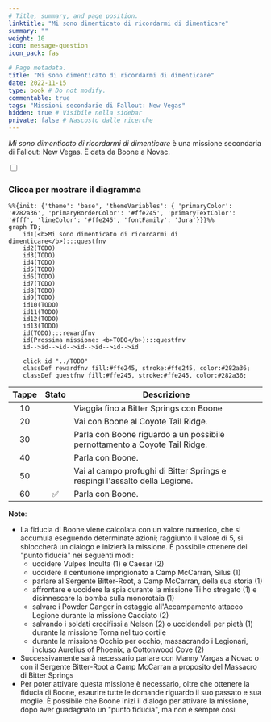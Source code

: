 ```yaml
---
# Title, summary, and page position.
linktitle: "Mi sono dimenticato di ricordarmi di dimenticare"
summary: ""
weight: 10
icon: message-question
icon_pack: fas

# Page metadata.
title: "Mi sono dimenticato di ricordarmi di dimenticare"
date: 2022-11-15
type: book # Do not modify.
commentable: true
tags: "Missioni secondarie di Fallout: New Vegas"
hidden: true # Visibile nella sidebar
private: false # Nascosto dalle ricerche
---
```


<div class="fnv">


*Mi sono dimenticato di ricordarmi di dimenticare* è una missione secondaria di Fallout: New Vegas. È data da Boone a Novac.


<section class="chart-collapse">
<input type="checkbox" name="collapse2" id="handle2">
<h3 class="handle">
<label for="handle2">Clicca per mostrare il diagramma</label>
</h3>
<div class="content">

```mermaid
%%{init: {'theme': 'base', 'themeVariables': { 'primaryColor': '#282a36', 'primaryBorderColor': '#ffe245', 'primaryTextColor': '#fff', 'lineColor': '#ffe245', 'fontFamily': 'Jura'}}}%%
graph TD;
    id1(<b>Mi sono dimenticato di ricordarmi di dimenticare</b>):::questfnv
    id2(TODO)
    id3(TODO)
    id4(TODO)
    id5(TODO)
    id6(TODO)
    id7(TODO) 
    id8(TODO)
    id9(TODO)
    id10(TODO)
    id11(TODO)
    id12(TODO)
    id13(TODO) 
    id(TODO):::rewardfnv
    id(Prossima missione: <b>TODO</b>):::questfnv
    id-->id-->id-->id-->id-->id-->id
    
    click id "../TODO"
    classDef rewardfnv fill:#ffe245, stroke:#ffe245, color:#282a36;
    classDef questfnv fill:#ffe245, stroke:#ffe245, color:#282a36;
```

</div>
</section>

| Tappe |       Stato        | Descrizione |
|:-----:|:------------------:| ----------- |
|                           10                          |            | Viaggia fino a Bitter Springs con Boone                                                                                                                                     |
|                           20                          |            | Vai con Boone al Coyote Tail Ridge.                                                                                                                                         |
|                           30                          |            | Parla con Boone riguardo a un possibile pernottamento a Coyote Tail Ridge.                                                                                                  |
|                           40                          |            | Parla con Boone.                                                                                                                                                            |
|                           50                          |            | Vai al campo profughi di Bitter Springs e respingi l'assalto della Legione.                                                                                                 |
|                           60                          | :white_check_mark: | Parla con Boone.                                                                                                                                                            |






**Note**:
- La fiducia di Boone viene calcolata con un valore numerico, che si accumula eseguendo determinate azioni; raggiunto il valore di 5, si sbloccherà un dialogo e inizierà la missione. È possibile ottenere dei "punto fiducia" nei seguenti modi:
  - uccidere Vulpes Inculta (1) e Caesar (2)
  - uccidere il centurione imprigionato a Camp McCarran, Silus (1)
  - parlare al Sergente Bitter-Root, a Camp McCarran, della sua storia (1)
  - affrontare e uccidere la spia durante la missione Ti ho stregato (1) e disinnescare la bomba sulla monorotaia (1)
  - salvare i Powder Ganger in ostaggio all'Accampamento attacco Legione durante la missione Cacciato (2)
  - salvando i soldati crocifissi a Nelson (2) o uccidendoli per pietà (1) durante la missione Torna nel tuo cortile
  - durante la missione Occhio per occhio, massacrando i Legionari, incluso Aurelius of Phoenix, a Cottonwood Cove (2)
- Successivamente sarà necessario parlare con Manny Vargas a Novac o con il Sergente Bitter-Root a Camp McCarran a proposito del Massacro di Bitter Springs
- Per poter attivare questa missione è necessario, oltre che ottenere la fiducia di Boone, esaurire tutte le domande riguardo il suo passato e sua moglie. È possibile che Boone inizi il dialogo per attivare la missione, dopo aver guadagnato un "punto fiducia", ma non è sempre così 


</div>


